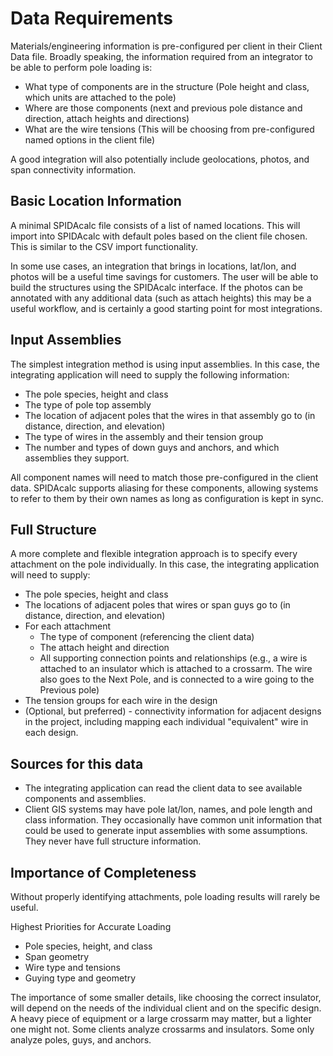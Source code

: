 # Data Requirements

Materials/engineering information is pre-configured per client in their Client Data file. Broadly speaking, the information required from an integrator to be able to perform pole loading is:

- What type of components are in the structure (Pole height and class, which units are attached to the pole)
- Where are those components (next and previous pole distance and direction, attach heights and directions)
- What are the wire tensions (This will be choosing from pre-configured named options in the client file)

A good integration will also potentially include geolocations, photos, and span connectivity information.

## Basic Location Information

A minimal SPIDAcalc file consists of a list of named locations. This will import into SPIDAcalc with default poles based on the client file chosen. This is similar to the CSV import functionality.

In some use cases, an integration that brings in locations, lat/lon, and photos will be a useful time savings for customers. The user will be able to build the structures using the SPIDAcalc interface. If the photos can be annotated with any additional data (such as attach heights) this may be a useful workflow, and is certainly a good starting point for most integrations.

## Input Assemblies

The simplest integration method is using input assemblies. In this case, the integrating application will need to supply the following information:

- The pole species, height and class
- The type of pole top assembly
- The location of adjacent poles that the wires in that assembly go to (in distance, direction, and elevation)
- The type of wires in the assembly and their tension group
- The number and types of down guys and anchors, and which assemblies they support.

All component names will need to match those pre-configured in the client data. SPIDAcalc supports aliasing for these components, allowing systems to refer to them by their own names as long as configuration is kept in sync.

## Full Structure

A more complete and flexible integration approach is to specify every attachment on the pole individually. In this case, the integrating application will need to supply:

- The pole species, height and class
- The locations of adjacent poles that wires or span guys go to (in distance, direction, and elevation)
- For each attachment
  - The type of component (referencing the client data)
  - The attach height and direction
  - All supporting connection points and relationships (e.g., a wire is attached to an insulator which is attached to a crossarm. The wire also goes to the Next Pole, and is connected to a wire going to the Previous pole)
- The tension groups for each wire in the design
- (Optional, but preferred) - connectivity information for adjacent designs in the project, including mapping each individual "equivalent" wire in each design.

## Sources for this data
- The integrating application can read the client data to see available components and assemblies.
- Client GIS systems may have pole lat/lon, names, and pole length and class information. They occasionally have common unit information that could be used to generate input assemblies with some assumptions. They never have full structure information.

## Importance of Completeness
Without properly identifying attachments, pole loading results will rarely be useful.

Highest Priorities for Accurate Loading 
- Pole species, height, and class
- Span geometry
- Wire type and tensions
- Guying type and geometry


The importance of some smaller details, like choosing the correct insulator, will depend on the needs of the individual client and on the specific design. A heavy piece of equipment or a large crossarm may matter, but a lighter one might not. Some clients analyze crossarms and insulators. Some only analyze poles, guys, and anchors.
